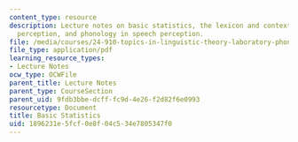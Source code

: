```yaml
---
content_type: resource
description: Lecture notes on basic statistics, the lexicon and context in speech
  perception, and phonology in speech perception.
file: /media/courses/24-910-topics-in-linguistic-theory-laboratory-phonology-spring-2007/1896231e5fcf0e8f04c534e7805347f0_lec9_1_stats.pdf
file_type: application/pdf
learning_resource_types:
- Lecture Notes
ocw_type: OCWFile
parent_title: Lecture Notes
parent_type: CourseSection
parent_uid: 9fdb3bbe-dcff-fc9d-4e26-f2d82f6e0993
resourcetype: Document
title: Basic Statistics
uid: 1896231e-5fcf-0e8f-04c5-34e7805347f0
---
```

